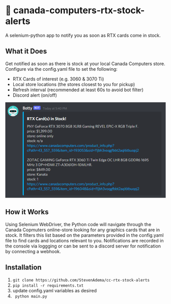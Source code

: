 
# 🤖 canada-computers-rtx-stock-alerts

A selenium-python app to notify you as soon as RTX cards come in stock.

## What it Does

Get notified as soon as there is stock at your local Canada Computers store.
Configure via the config.yaml file to set the following:
- RTX Cards of interest (e.g. 3060 & 3070 Ti)
- Local store locations (the stores closest to you for pickup)
- Refresh interval (recommended at least 60s to avoid bot filter)
- Discord alert (on/off)

![YMCA auto-booking selenium bot](/utils/botty.PNG)

## How it Works

Using Selenium WebDriver, the Python code will navigate through the Canada Copmuters online-store looking
for any graphics cards that are in stock.  It filters this list based on the parameters provided in the
config.yaml file to find cards and locations relevant to you.  Notifications are recorded in the console
via loggging or can be sent to a discord server for notification by connecting a webhook.

## Installation
1. ``` git clone https://github.com/StevenAdema/cc-rtx-stock-alerts ```
2. ``` pip install -r requirements.txt ```
3. update config.yaml variables as desired
4. ``` python main.py```

